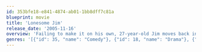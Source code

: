 ```yaml
---
id: 353bfe18-e841-4874-ab01-1bb8dff7c81a
blueprint: movie
title: 'Lonesome Jim'
release_date: '2005-11-16'
overview: 'Failing to make it on his own, 27-year-old Jim moves back in with his parents and deals with crippling family obligations.'
genres: '[{"id": 35, "name": "Comedy"}, {"id": 18, "name": "Drama"}, {"id": 10749, "name": "Romance"}]'
---
```

